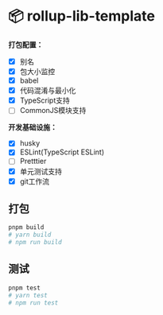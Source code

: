 # 📦 rollup-lib-template

**打包配置：**

- [x] 别名
- [x] 包大小监控
- [x] babel
- [x] 代码混淆与最小化
- [x] TypeScript支持
- [ ] CommonJS模块支持

**开发基础设施：**

- [x] husky
- [x] ESLint(TypeScript ESLint)
- [ ] Pretttier
- [x] 单元测试支持
- [x] git工作流

## 打包

```bash
pnpm build
# yarn build
# npm run build
```


## 测试

```bash
pnpm test
# yarn test
# npm run test
```

